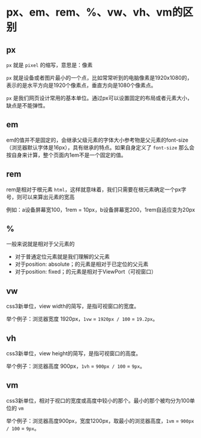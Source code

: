 # px、em、rem、%、vw、vh、vm的区别

## px

`px` 就是 `pixel` 的缩写，意思是：像素

`px` 就是设备或者图片最小的一个点，比如常常听到的电脑像素是1920x1080的，表示的是水平方向是1920个像素点，垂直方向是1080个像素点。

`px` 是我们网页设计常用的基本单位。通过px可以设置固定的布局或者元素大小，缺点是不能弹性。

## em

em的值并不是固定的，会继承父级元素的字体大小参考物是父元素的font-size（浏览器默认字体是16px），具有继承的特点。如果自身定义了 `font-size` 那么会按自身来计算，整个页面内1em不是一个固定的值。

## rem

rem是相对于根元素 `html`，这样就意味着，我们只需要在根元素确定一个px字号，则可以来算出元素的宽高

例如：a设备屏幕宽100，1rem = 10px，b设备屏幕宽200，1rem自适应变为20px

## %

一般来说就是相对于父元素的

- 对于普通定位元素就是我们理解的父元素
- 对于position: absolute；的元素是相对于已定位的父元素
- 对于position: fixed；的元素是相对于ViewPort（可视窗口）

## vw

css3新单位，view width的简写，是指可视窗口的宽度。

举个例子：浏览器宽度 1920px，`1vw` = `1920px / 100` = `19.2px`。

## vh

css3新单位，view height的简写，是指可视窗口的高度。


举个例子：浏览器高度 900px，`1vh` = `900px / 100` = `9px`。

## vm

css3新单位，相对于视口的宽度或高度中较小的那个。最小的那个被均分为100单位的 `vm` 

举个例子：浏览器高度900px，宽度1200px，取最小的浏览器高度，`1vm` = `900px / 100` = `9px`。